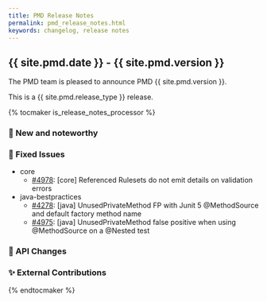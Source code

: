 ```yaml
---
title: PMD Release Notes
permalink: pmd_release_notes.html
keywords: changelog, release notes
---
```


## {{ site.pmd.date }} - {{ site.pmd.version }}

The PMD team is pleased to announce PMD {{ site.pmd.version }}.

This is a {{ site.pmd.release_type }} release.

{% tocmaker is_release_notes_processor %}

### 🚀 New and noteworthy

### 🐛 Fixed Issues

* core
  * [#4978](https://github.com/pmd/pmd/issues/4978): \[core] Referenced Rulesets do not emit details on validation errors
* java-bestpractices
  * [#4278](https://github.com/pmd/pmd/issues/4278): \[java] UnusedPrivateMethod FP with Junit 5 @MethodSource and default factory method name
  * [#4975](https://github.com/pmd/pmd/issues/4975): \[java] UnusedPrivateMethod false positive when using @MethodSource on a @Nested test

### 🚨 API Changes

### ✨ External Contributions

{% endtocmaker %}

